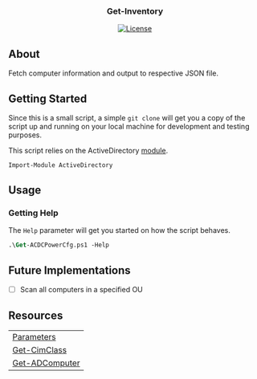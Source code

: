 <h3 align="center">Get-Inventory</h3>

<div align="center">

[![License](https://img.shields.io/badge/license-MIT-blue.svg)](../LICENSE)

</div>

## About
Fetch computer information and output to respective JSON file.

## Getting Started
Since this is a small script, a simple `git clone` will get you a copy of the script up and running on your local machine for development and testing purposes.

This script relies on the ActiveDirectory
[module](https://docs.microsoft.com/en-us/powershell/module/addsadministration/?view=win10-ps).

```ps
Import-Module ActiveDirectory
```

## Usage

### Getting Help
The `Help` parameter will get you started on how the script behaves.

```ps
.\Get-ACDCPowerCfg.ps1 -Help
```

## Future Implementations

- [ ] Scan all computers in a specified OU

## Resources

|   |
|---|
| [Parameters](https://docs.microsoft.com/en-us/powershell/module/microsoft.powershell.core/about/about_functions_advanced_parameters?view=powershell-6) |
| [Get-CimClass](https://docs.microsoft.com/en-us/powershell/module/cimcmdlets/get-cimclass?view=powershell-6) |
| [Get-ADComputer](https://docs.microsoft.com/en-us/powershell/module/addsadministration/get-adcomputer?view=win10-ps) |
